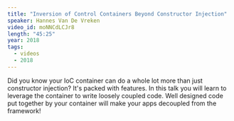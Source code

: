```yaml
---
title: "Inversion of Control Containers Beyond Constructor Injection"
speaker: Hannes Van De Vreken
video_id: moNNCdLCJr8
length: "45:25"
year: 2018
tags:
  - videos
  - 2018
---
```


Did you know your IoC container can do a whole lot more than just constructor injection? It's packed with features. In this talk you will learn to leverage the container to write loosely coupled code. Well designed code put together by your container will make your apps decoupled from the framework!
